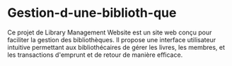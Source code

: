 # Gestion-d-une-biblioth-que
Ce projet de Library Management Website est un site web conçu pour faciliter la gestion des bibliothèques. Il propose une interface utilisateur intuitive permettant aux bibliothécaires de gérer les livres, les membres, et les transactions d'emprunt et de retour de manière efficace. 
